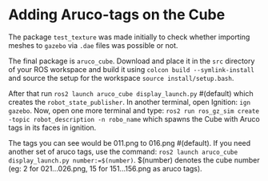 # Adding Aruco-tags on the Cube
The package ``test_texture`` was made initially to check whether importing meshes to ``gazebo`` via ``.dae`` files was possible or not.

The final package is ``aruco_cube``. Download and place it in the ``src`` directory of your ROS workspace and build it using ``colcon build --symlink-install`` and source the setup for the workspace ``source install/setup.bash``.

After that run ``ros2 launch aruco_cube display_launch.py`` #(default) which creates the ``robot_state_publisher``. In another terminal, open Ignition: ``ign gazebo``. Now, open one more terminal and type: ``ros2 run ros_gz_sim create -topic robot_description -n robo_name`` which spawns the Cube with Aruco tags in its faces in ignition.

The tags you can see would be 011.png to 016.png #(default). If you need another set of aruco tags, use the command: ``ros2 launch aruco_cube display_launch.py number:=$(number)``. $(number) denotes the cube number (eg: 2 for 021...026.png, 15 for 151...156.png as aruco tags).
